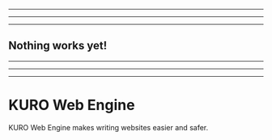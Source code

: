 --------------------

--------------------

--------------------

## Nothing works yet!

--------------------

--------------------

--------------------

# KURO Web Engine
KURO Web Engine makes writing websites easier and safer.
